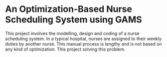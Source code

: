 # An Optimization-Based Nurse Scheduling System using GAMS

This project involves the modelling, design and coding of a nurse scheduling system. In a typical hospital, nurses are assigned to their weekly duties by another nurse. This manual process is lengthy and is not based on any kind of optimization. This project solving this problem.

